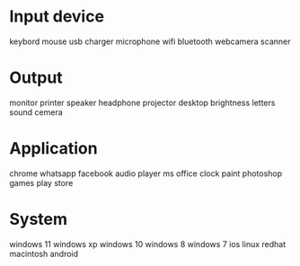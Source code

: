 # Input device
keybord
mouse
usb
charger
microphone
wifi
bluetooth
webcamera
scanner
# Output
monitor
printer
speaker
headphone
projector
desktop
brightness
letters
sound
cemera
# Application
chrome
whatsapp
facebook
audio player
ms office
clock
paint
photoshop
games
play store
# System
windows 11
windows xp
windows 10
windows 8
windows 7
ios
linux
redhat
macintosh
android





